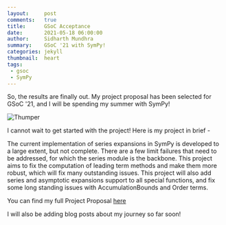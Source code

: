 ```yaml
---
layout:     post
comments:   true
title:      GSoC Acceptance
date:       2021-05-18 06:00:00
author:     Sidharth Mundhra
summary:    GSoC '21 with SymPy!
categories: jekyll
thumbnail:  heart
tags:
 - gsoc
 - SymPy
---
```


So, the results are finally out. My project proposal has been selected for GSoC '21,
and I will be spending my summer with SymPy!

![Thumper](https://i.imgur.com/jYY26JT.png)

I cannot wait to get started with the project! Here is my project in brief -

The current implementation of series expansions in SymPy is developed to a large extent, but not complete. There are a few limit failures that need to be addressed, for which the series module is the backbone. This project aims to fix the computation of leading term methods and make them more robust, which will fix many outstanding issues. This project will also add series and asymptotic expansions support to all special functions, and fix some long standing issues with AccumulationBounds and Order terms.

You can find my full Project Proposal [here](https://drive.google.com/file/d/1Ce7PGHu-9YRRf06aHHqcaPPJQU_N5Sp4/view?usp=sharing)

I will also be adding blog posts about my journey so far soon!

[1]: http://www.github.com/sympy
